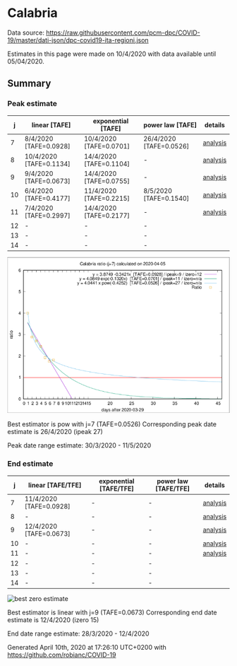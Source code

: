 # Calabria


Data source: https://raw.githubusercontent.com/pcm-dpc/COVID-19/master/dati-json/dpc-covid19-ita-regioni.json

Estimates in this page were made on 10/4/2020 with data available until 05/04/2020.


## Summary 

### Peak estimate 
|j|linear [TAFE]|exponential [TAFE]|power law [TAFE]|details|
|---|----|-----------|---------|-------|
|7|8/4/2020 [TAFE=0.0928]|10/4/2020 [TAFE=0.0701]|26/4/2020 [TAFE=0.0526]|[analysis](COVID-19_calabria_j7_2020-04-05.md)|
|8|10/4/2020 [TAFE=0.1134]|14/4/2020 [TAFE=0.1104]|-|[analysis](COVID-19_calabria_j8_2020-04-05.md)|
|9|9/4/2020 [TAFE=0.0673]|14/4/2020 [TAFE=0.0755]|-|[analysis](COVID-19_calabria_j9_2020-04-05.md)|
|10|6/4/2020 [TAFE=0.4177]|11/4/2020 [TAFE=0.2215]|8/5/2020 [TAFE=0.1540]|[analysis](COVID-19_calabria_j10_2020-04-05.md)|
|11|7/4/2020 [TAFE=0.2997]|14/4/2020 [TAFE=0.2177]|-|[analysis](COVID-19_calabria_j11_2020-04-05.md)|
|12|-|-|-||
|13|-|-|-||
|14|-|-|-||

![best peak estimate](COVID-19_calabria_j7_2020-04-05.png)

Best estimator is pow with j=7 (TAFE=0.0526)
Corresponding peak date estimate is 26/4/2020 (ipeak 27)


Peak date range estimate: 30/3/2020 - 11/5/2020

### End estimate 
|j|linear [TAFE/TFE]|exponential [TAFE/TFE]|power law [TAFE/TFE]|details|
|---|----|-----------|---------|-------|
|7|11/4/2020 [TAFE=0.0928]|-|-|[analysis](COVID-19_calabria_j7_2020-04-05.md)|
|8|-|-|-|[analysis](COVID-19_calabria_j8_2020-04-05.md)|
|9|12/4/2020 [TAFE=0.0673]|-|-|[analysis](COVID-19_calabria_j9_2020-04-05.md)|
|10|-|-|-|[analysis](COVID-19_calabria_j10_2020-04-05.md)|
|11|-|-|-|[analysis](COVID-19_calabria_j11_2020-04-05.md)|
|12|-|-|-||
|13|-|-|-||
|14|-|-|-||

![best zero estimate](COVID-19_calabria_j9_2020-04-05.png)

Best estimator is linear with j=9 (TAFE=0.0673)
Corresponding end date estimate is 12/4/2020 (izero 15)


End date range estimate: 28/3/2020 - 12/4/2020

Generated April 10th, 2020 at 17:26:10 UTC+0200 with https://github.com/robianc/COVID-19
